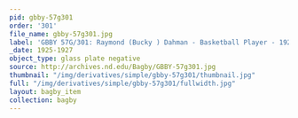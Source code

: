 ```yaml
---
pid: gbby-57g301
order: '301'
file_name: gbby-57g301.jpg
label: 'GBBY 57G/301: Raymond (Bucky ) Dahman - Basketball Player - 1925-1927'
_date: 1925-1927
object_type: glass plate negative
source: http://archives.nd.edu/Bagby/GBBY-57g301.jpg
thumbnail: "/img/derivatives/simple/gbby-57g301/thumbnail.jpg"
full: "/img/derivatives/simple/gbby-57g301/fullwidth.jpg"
layout: bagby_item
collection: bagby
---
```

